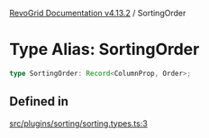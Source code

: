 [RevoGrid Documentation v4.13.2](README.md) / SortingOrder

# Type Alias: SortingOrder

```ts
type SortingOrder: Record<ColumnProp, Order>;
```

## Defined in

[src/plugins/sorting/sorting.types.ts:3](https://github.com/revolist/revogrid/blob/4615a8613a8ac5464daeb17d7062361e3e3aa5d1/src/plugins/sorting/sorting.types.ts#L3)

